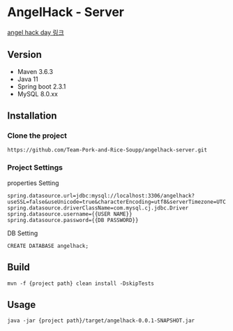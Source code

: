 # AngelHack - Server
[angel hack day 링크](https://angelhackseoul.kr/)


## Version
- Maven 3.6.3
- Java 11
- Spring boot 2.3.1
- MySQL 8.0.xx


## Installation
### Clone the project
```
https://github.com/Team-Pork-and-Rice-Soupp/angelhack-server.git
```
### Project Settings
properties Setting
````
spring.datasource.url=jdbc:mysql://localhost:3306/angelhack?useSSL=false&useUnicode=true&characterEncoding=utf8&serverTimezone=UTC
spring.datasource.driverClassName=com.mysql.cj.jdbc.Driver
spring.datasource.username={{USER NAME}}
spring.datasource.password={{DB PASSWORD}}
````

DB Setting
```mysql
CREATE DATABASE angelhack;
```

## Build
```
mvn -f {project path} clean install -DskipTests
```

## Usage
```
java -jar {project path}/target/angelhack-0.0.1-SNAPSHOT.jar
```